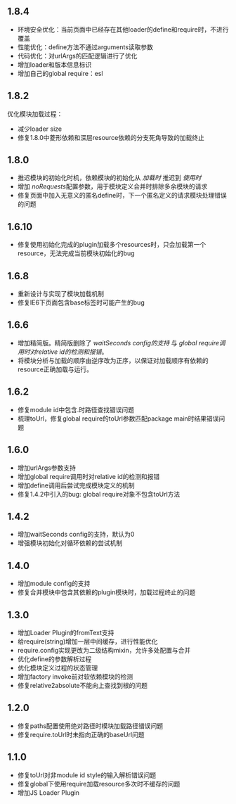 1.8.4
-------

+ 环境安全优化：当前页面中已经存在其他loader的define和require时，不进行覆盖
+ 性能优化：define方法不通过arguments读取参数
+ 代码优化：对urlArgs的匹配逻辑进行了优化
+ 增加loader和版本信息标识
+ 增加自己的global require：esl

1.8.2
-------

优化模块加载过程：

+ 减少loader size
+ 修复1.8.0中菱形依赖和深层resource依赖的分支死角导致的加载终止

1.8.0
-------

+ 推迟模块的初始化时机，依赖模块的初始化从 *加载时* 推迟到 *使用时*
+ 增加 *noRequests*配置参数，用于模块定义合并时排除多余模块的请求
+ 修复页面中加入无意义的匿名define时，下一个匿名定义的请求模块处理错误的问题


1.6.10
-------

+ 修复使用初始化完成的plugin加载多个resources时，只会加载第一个resource，无法完成当前模块初始化的bug


1.6.8
-------

+ 重新设计与实现了模块加载机制
+ 修复IE6下页面包含base标签时可能产生的bug

1.6.6
-------

+ 增加精简版。精简版删除了 *waitSeconds config的支持* 与 *global require调用时对relative id的检测和报错*。
+ 将模块分析与加载的顺序由逆序改为正序，以保证对加载顺序有依赖的resource正确加载与运行。


1.6.2
-------

+ 修复module id中包含.时路径查找错误问题
+ 梳理toUrl，修复global require的toUrl参数匹配package main时结果错误问题


1.6.0
-------

+ 增加urlArgs参数支持
+ 增加global require调用时对relative id的检测和报错
+ 增加define调用后尝试完成模块定义的机制
+ 修复1.4.2中引入的bug: global require对象不包含toUrl方法


1.4.2
-------

+ 增加waitSeconds config的支持，默认为0
+ 增强模块初始化对循环依赖的尝试机制


1.4.0
-------

+ 增加module config的支持
+ 修复合并模块中包含其依赖的plugin模块时，加载过程终止的问题


1.3.0
-------

+ 增加Loader Plugin的fromText支持
+ 给require(string)增加一层中间缓存，进行性能优化
+ require.config实现更改为二级结构mixin，允许多处配置与合并
+ 优化define的参数解析过程
+ 优化模块定义过程的状态管理
+ 增加factory invoke前对软依赖模块的检测
+ 修复relative2absolute不能向上查找到根的问题


1.2.0
-------

+ 修复paths配置使用绝对路径时模块加载路径错误问题
+ 修复require.toUrl时未指向正确的baseUrl问题


1.1.0
-------

+ 修复toUrl对非module id style的输入解析错误问题
+ 修复global下使用require加载resource多次时不缓存的问题
+ 增加JS Loader Plugin

